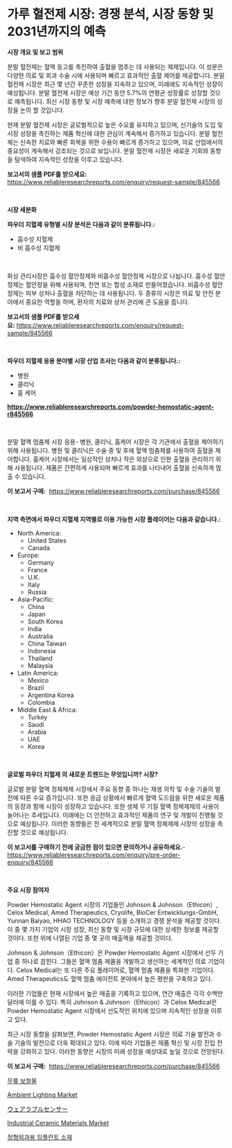 <p><h1>가루 혈전제 시장: 경쟁 분석, 시장 동향 및 2031년까지의 예측</h1></p><p><strong>시장 개요 및 보고 범위</strong></p>
<p><p>분말 혈전제는 혈액 응고를 촉진하여 출혈을 멈추는 데 사용되는 제제입니다. 이 성분은 다양한 의료 및 외과 수술 시에 사용되며 빠르고 효과적인 출혈 제어를 제공합니다. 분말 혈전제 시장은 최근 몇 년간 꾸준한 성장을 지속하고 있으며, 미래에도 지속적인 성장이 예상됩니다. 분말 혈전제 시장은 예상 기간 동안 5.7%의 연평균 성장률로 성장할 것으로 예측됩니다. 최신 시장 동향 및 시장 예측에 대한 정보가 향후 분말 혈전제 시장의 성장을 논의 할 것입니다. </p><p>현재 분말 혈전제 시장은 글로벌적으로 높은 수요를 유지하고 있으며, 신기술의 도입 및 시장 성장을 촉진하는 제품 혁신에 대한 관심이 계속해서 증가하고 있습니다. 분말 혈전제는 신속한 치료와 빠른 회복을 위한 수용이 빠르게 증가하고 있으며, 의료 산업에서의 중요성이 계속해서 강조되는 것으로 보입니다. 분말 혈전제 시장은 새로운 기회와 동향을 탐색하여 지속적인 성장을 이루고 있습니다.</p></p>
<p><strong>보고서의 샘플 PDF를 받으세요:</strong> <a href="https://www.reliableresearchreports.com/enquiry/request-sample/845566">https://www.reliableresearchreports.com/enquiry/request-sample/845566</a></p>
<p>&nbsp;</p>
<p><strong>시장 세분화</strong></p>
<p><strong>파우더 지혈제 유형별 시장 분석은 다음과 같이 분류됩니다.:</strong></p>
<p><ul><li>흡수성 지혈제</li><li>비 흡수성 지혈제</li></ul></p>
<p>&nbsp;</p>
<p><p>화상 관리시장은 흡수성 혈안정제와 비흡수성 혈안정제 시장으로 나뉩니다. 흡수성 혈안정제는 혈안정을 위해 사용되며, 천연 또는 합성 소재로 만들어졌습니다. 비흡수성 혈안정제는 피부 상처나 출혈을 차단하는 데 사용됩니다. 두 종류의 시장은 의료 및 안전 분야에서 중요한 역할을 하며, 환자의 치료와 상처 관리에 큰 도움을 줍니다.</p></p>
<p><strong>보고서의 샘플 PDF를 받으세요:</strong>&nbsp;<a href="https://www.reliableresearchreports.com/enquiry/request-sample/845566">https://www.reliableresearchreports.com/enquiry/request-sample/845566</a></p>
<p>&nbsp;</p>
<p><strong> 파우더 지혈제 응용 분야별 시장 산업 조사는 다음과 같이 분류됩니다.:</strong></p>
<p><ul><li>병원</li><li>클리닉</li><li>홈 케어</li></ul></p>
<p><strong><a href="https://www.reliableresearchreports.com/powder-hemostatic-agent-r845566">https://www.reliableresearchreports.com/powder-hemostatic-agent-r845566</a></strong></p>
<p>&nbsp;</p>
<p><p>분말 혈액 멈춤제 시장 응용- 병원, 클리닉, 홈케어 시장은 각 기관에서 출혈을 제어하기 위해 사용됩니다. 병원 및 클리닉은 수술 중 및 후에 혈액 멈춤제를 사용하여 출혈을 제어합니다. 홈케어 시장에서는 일상적인 상처나 작은 외상으로 인한 출혈을 관리하기 위해 사용됩니다. 제품은 간편하게 사용되며 빠르게 효과를 나타내어 출혈을 신속하게 멈출 수 있습니다.</p></p>
<p><strong>이 보고서 구매:</strong>&nbsp; <a href="https://www.reliableresearchreports.com/purchase/845566">https://www.reliableresearchreports.com/purchase/845566</a></p>
<p>&nbsp;</p>
<p><strong>지역 측면에서 파우더 지혈제 지역별로 이용 가능한 시장 플레이어는 다음과 같습니다.:</strong></p>
<p><ul>
    <li>
        North America:
        <ul>
            <li>United States</li>
            <li>Canada</li>
        </ul>
    </li>
    <li>
        Europe:
        <ul>
            <li>Germany</li>
            <li>France</li>
            <li>U.K.</li>
            <li>Italy</li>
            <li>Russia</li>
        </ul>
    </li>
    <li>
        Asia-Pacific:
        <ul>
            <li>China</li>
            <li>Japan</li>
            <li>South Korea</li>
            <li>India</li>
            <li>Australia</li>
            <li>China Taiwan</li>
            <li>Indonesia</li>
            <li>Thailand</li>
            <li>Malaysia</li>
        </ul>
    </li>
    <li>
        Latin America:
        <ul>
            <li>Mexico</li>
            <li>Brazil</li>
            <li>Argentina Korea</li>
            <li>Colombia</li>
        </ul>
    </li>
    <li>
        Middle East & Africa:
        <ul>
            <li>Turkey</li>
            <li>Saudi</li>
            <li>Arabia</li>
            <li>UAE</li>
            <li>Korea</li>
        </ul>
    </li>
    </ul></p>
<p>&nbsp;</p>
<p><strong>글로벌 파우더 지혈제 의 새로운 트렌드는 무엇입니까? 시장?</strong></p>
<p><p>글로벌 분말 혈액 정체제제 시장에서 주요 동향 중 하나는 재생 의학 및 수술 기술의 발전에 따른 수요 증가입니다. 또한 응급 상황에서 빠르게 혈액 도드람을 위한 새로운 제품의 등장과 함께 시장이 성장하고 있습니다. 또한 생체 무 기질 혈액 정체제제의 사용이 늘어나는 추세입니다. 미래에는 더 안전하고 효과적인 제품의 연구 및 개발이 진행될 것으로 예상됩니다. 이러한 동향들은 전 세계적으로 분말 혈액 정체제제 시장의 성장을 촉진할 것으로 예상됩니다.</p></p>
<p><strong>이 보고서를 구매하기 전에 궁금한 점이 있으면 문의하거나 공유하세요.</strong>- <a href="https://www.reliableresearchreports.com/enquiry/pre-order-enquiry/845566">https://www.reliableresearchreports.com/enquiry/pre-order-enquiry/845566</a></p>
<p>&nbsp;</p>
<p><strong>주요 시장 참여자</strong></p>
<p><p>Powder Hemostatic Agent 시장의 기업들인 Johnson & Johnson（Ethicon）, Celox Medical, Amed Therapeutics, Cryolife, BioCer Entwicklungs-GmbH, Yunnan Baiyao, HHAO TECHNOLOGY 등을 소개하고 경쟁 분석을 제공할 것이다. 이 중 몇 가지 기업의 시장 성장, 최신 동향 및 시장 규모에 대한 상세한 정보를 제공할 것이다. 또한 위에 나열된 기업 중 몇 곳의 매출액을 제공할 것이다.</p><p>Johnson & Johnson（Ethicon）은 Powder Hemostatic Agent 시장에서 선두 기업 중 하나로 꼽힌다. 그들은 혈액 멈춤 제품을 개발하고 생산하는 세계적인 의료 기업이다. Celox Medical는 또 다른 주요 플레이어로, 혈액 멈춤 제품을 특화한 기업이다. Amed Therapeutics도 혈액 멈춤 에이전트 분야에서 높은 평판을 구축하고 있다.</p><p>이러한 기업들은 현재 시장에서 높은 매출을 기록하고 있으며, 연간 매출은 각각 수백만 달러에 이를 수 있다. 특히 Johnson & Johnson（Ethicon）과 Celox Medical은 Powder Hemostatic Agent 시장에서 선도적인 위치에 있으며 지속적인 성장을 이루고 있다.</p><p>최근 시장 동향을 살펴보면, Powder Hemostatic Agent 시장은 의료 기술 발전과 수술 기술의 발전으로 더욱 확대되고 있다. 이에 따라 기업들은 제품 혁신 및 시장 진입 전략을 강화하고 있다. 이러한 동향은 시장의 미래 성장을 예상대로 높일 것으로 전망된다.</p></p>
<p><strong>이 보고서 구매:</strong>&nbsp;&nbsp;<a href="https://www.reliableresearchreports.com/purchase/845566">https://www.reliableresearchreports.com/purchase/845566</a></p>
<p><p><a href="https://github.com/vseigx30c9a1j/Market-Research-Report-List-1/blob/main/549599819266.md">무릎 보철물</a></p><p><a href="https://github.com/marloy8/Market-Research-Report-List-3/blob/main/ambient-lighting-market.md">Ambient Lighting Market</a></p><p><a href="https://github.com/oafhukehf4709715/Market-Research-Report-List-1/blob/main/638134420798.md">ウェアラブルセンサー</a></p><p><a href="https://issuu.com/reportprime-2/docs/industrial-ceramic-materials-market-size-2030.pptx">Industrial Ceramic Materials Market</a></p><p><a href="https://github.com/plelbej847484502/Market-Research-Report-List-1/blob/main/671718019265.md">정형외과용 임플란트 소재</a></p></p>